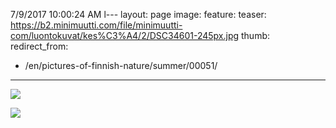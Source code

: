 7/9/2017 10:00:24 AM l---
layout: page
image:
  feature:
  teaser: https://b2.minimuutti.com/file/minimuutti-com/luontokuvat/kes%C3%A4/2/DSC34601-245px.jpg
  thumb:
redirect_from:
  - /en/pictures-of-finnish-nature/summer/00051/
---

[![](https://b2.minimuutti.com/file/minimuutti-com/luontokuvat/kes%C3%A4/2/DSC34601-800px.jpg)](https://dl.dropboxusercontent.com/sh/ea1wtnz7z734o12/AADwOFqq4VSsVTGQO7Y6T2Nxa/luontokuvat/kes%C3%A4/2/DSC34601.jpg)

[![](https://b2.minimuutti.com/file/minimuutti-com/luontokuvat/kes%C3%A4/2/DSC34602-800px.jpg)](https://dl.dropboxusercontent.com/sh/ea1wtnz7z734o12/AAAbGlfi-2xFWA6hGvpbx6z9a/luontokuvat/kes%C3%A4/2/DSC34602.jpg)
